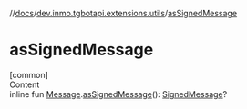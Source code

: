 //[docs](../../index.md)/[dev.inmo.tgbotapi.extensions.utils](index.md)/[asSignedMessage](as-signed-message.md)



# asSignedMessage  
[common]  
Content  
inline fun [Message](../dev.inmo.tgbotapi.types.message.abstracts/-message/index.md).[asSignedMessage](as-signed-message.md)(): [SignedMessage](../dev.inmo.tgbotapi.types.message.abstracts/-signed-message/index.md)?  



